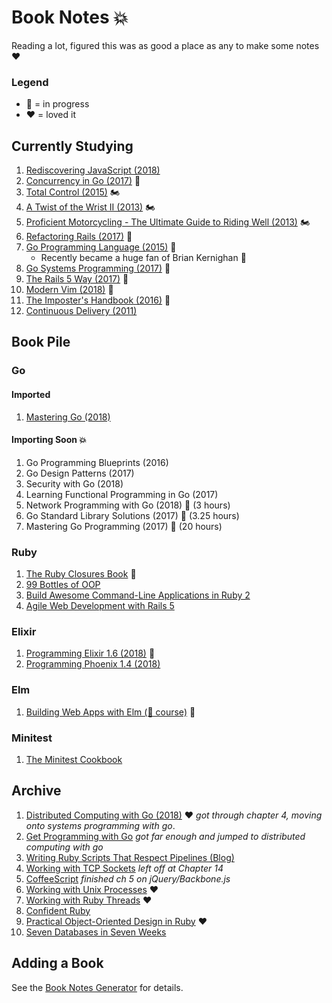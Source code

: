 # Book Notes 💥

Reading a lot, figured this was as good a place as any to make some notes ❤️

### Legend 

* 📖 = in progress
* ❤️ = loved it

## Currently Studying

1. [Rediscovering JavaScript (2018)](rediscovering-javascript/README.md)
1. [Concurrency in Go (2017)](concurrency-in-go/README.md) 📖
1. [Total Control (2015)](total-control/README.md) 🏍
1. [A Twist of the Wrist II (2013)](a-twist-of-the-wrist-ii/README.md) 🏍
1. [Proficient Motorcycling - The Ultimate Guide to Riding Well
   (2013)](proficient-motorcycling---the-ultimate-guide-to-riding-well/README.md) 🏍
1. [Refactoring Rails (2017)](refactoring-rails/README.md) 🎥 
1. [Go Programming Language (2015)](go-programming-language/README.md) 📖
   - Recently became a huge fan of Brian Kernighan 💖
1. [Go Systems Programming (2017)](go-systems-programming/README.md) 📖
1. [The Rails 5 Way (2017)](the-rails-5-way/README.md) 📖
1. [Modern Vim (2018)](modern-vim/README.md) 📖
1. [The Imposter's Handbook (2016)](the-imposter-s-handbook/README.md) 📖
1. [Continuous Delivery (2011)](continuous-delivery/README.md)

## Book Pile

### Go

#### Imported

1. [Mastering Go (2018)](mastering-go/README.md)

#### Importing Soon 💥

1. Go Programming Blueprints (2016)
1. Go Design Patterns (2017)
1. Security with Go (2018)
1. Learning Functional Programming in Go (2017)
1. Network Programming with Go (2018) 🎥 (3 hours)
1. Go Standard Library Solutions (2017) 🎥 (3.25 hours)
1. Mastering Go Programming (2017) 🎥 (20 hours)

### Ruby

1. [The Ruby Closures Book](the-ruby-closures-book/README.md) 📖
1. [99 Bottles of OOP](99-bottles-of-oop/README.md)
1. [Build Awesome Command-Line Applications in Ruby 2](build-awesome-command-line-applications-in-ruby-2/README.md)
1. [Agile Web Development with Rails 5](agile-web-development-with-rails-5/README.md) 

### Elixir

1. [Programming Elixir 1.6 (2018)](programming-elixir-1.6/README.md) 📖
1. [Programming Phoenix 1.4 (2018)](programming-phoenix-1.4/README.md)

### Elm

1. [Building Web Apps with Elm (🎥 course)](building-web-apps-with-elm-course/README.md) 📖

### Minitest

1. [The Minitest Cookbook](the-minitest-cookbook/README.md)

## Archive

1. [Distributed Computing with Go (2018)](distributed-computing-with-go/README.md) ❤️ _got through chapter 4, moving onto systems programming with go_.
1. [Get Programming with Go](get-programming-with-go/README.md) _got far enough and jumped to distributed computing with go_
1. [Writing Ruby Scripts That Respect Pipelines (Blog)](writing-ruby-scripts-that-respect-pipelines-blog/README.md)
1. [Working with TCP Sockets](working-with-tcp-sockets/README.md) _left off at Chapter 14_
1. [CoffeeScript](coffeescript/README.md) _finished ch 5 on jQuery/Backbone.js_
1. [Working with Unix Processes](working-with-unix-processes/README.md) ❤️
1. [Working with Ruby Threads](working-with-ruby-threads/README.md) ❤️
1. [Confident Ruby](confident-ruby/README.md)
1. [Practical Object-Oriented Design in Ruby](practical-object-oriented-design-in-ruby/README.md) ❤️
1. [Seven Databases in Seven Weeks](seven-db-in-seven-weeks/README.md)

## Adding a Book

See the [Book Notes Generator](https://github.com/trueheart78/book-notes-generator) for details.

